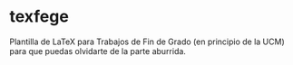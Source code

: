 # texfege
Plantilla de LaTeX para Trabajos de Fin de Grado (en principio de la UCM) para que puedas olvidarte de la parte aburrida.
